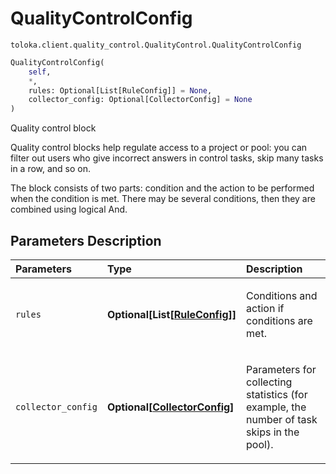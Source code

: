 # QualityControlConfig
`toloka.client.quality_control.QualityControl.QualityControlConfig`

```python
QualityControlConfig(
    self,
    *,
    rules: Optional[List[RuleConfig]] = None,
    collector_config: Optional[CollectorConfig] = None
)
```

Quality control block


Quality control blocks help regulate access to a project or pool: you can filter out users who give incorrect answers
in control tasks, skip many tasks in a row, and so on.

The block consists of two parts: condition and the action to be performed when the condition is met.
There may be several conditions, then they are combined using logical And.

## Parameters Description

| Parameters | Type | Description |
| :----------| :----| :-----------|
`rules`|**Optional\[List\[[RuleConfig](toloka.client.quality_control.QualityControl.QualityControlConfig.RuleConfig.md)\]\]**|<p>Conditions and action if conditions are met.</p>
`collector_config`|**Optional\[[CollectorConfig](toloka.client.collectors.CollectorConfig.md)\]**|<p>Parameters for collecting statistics (for example, the number of task skips in the pool).</p>
